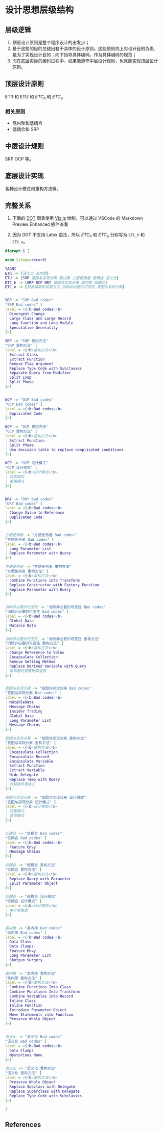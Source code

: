 # 设计思想层级结构


## 层级逻辑
1. 顶层设计原则是整个程序设计的出发点；
2. 基于这些的目的总结出若干具体的设计原则。这些原则向上对设计目的负责，是为了实现设计目的；向下指导具体编码，作为具体编码的规范；
3. 而在底层实际的编码过程中，如果能遵守中层设计规则，也就能实现顶层设计原则。


## 顶层设计原则
ETR 和 ETU 和 $ETC_h$ 和 $ETC_o$

### 相关原则
* 高内聚和低耦合
* 低耦合和 SRP


## 中层设计规则
SRP OCP 等。


## 底层设计实现
各种设计模式和重构方法等。


## 完整关系
1. 下面的 [DOT](https://en.wikipedia.org/wiki/DOT_(graph_description_language)) 图表使用 [Viz.js](http://viz-js.com/) 绘制，可以通过 VSCode 的 Markdown Preview Enhanced 插件查看
2. 因为 DOT 不支持 Latex 语法，所以 $ETC_h$ 和 $ETC_o$ 分别写为 `ETC_h` 和 `ETC_o`。

    <!-- 意图与实现分离 -> "Bad code: Data Class" -->
```dot
digraph G {

node [shape=record]

YAGNI
ETR -> {语义化 高内聚}
ETU -> {SRP 意图与实现分离 高内聚 方便使用者 低耦合 语义化}
ETC_h -> {SRP OCP DRY 意图与实现分离 高内聚 低耦合}
ETC_o -> {封装读取和设置方法 消除非必要的可变性 意图与实现分离}


SRP -> "SRP Bad codes"
"SRP Bad codes" [
label = <{<b>Bad codes</b> 
| Divergent Change
| Large Class and Large Record
| Long Function and Long Module
| Speculative Generality
}>]

SRP -> "SRP 重构方法"
"SRP 重构方法" [
label = <{<b>重构方法</b> 
| Extract Class
| Extract Function
| Remove Flag Argument
| Replace Type Code with Subclasses
| Separate Query from Modifier
| Split Loop
| Split Phase
}>]


OCP -> "OCP Bad codes"
"OCP Bad codes" [
label = <{<b>Bad codes</b> 
| Duplicated Code
}>]

OCP -> "OCP 重构方法"
"OCP 重构方法" [
label = <{<b>重构方法</b> 
| Extract Function
| Split Phase
| Use decision table to replace complicated conditions
}>]

OCP -> "OCP 设计模式"
"OCP 设计模式" [
label = <{<b>设计模式</b> 
| 状态模式
| 策略模式
}>]


DRY -> "DRY Bad codes"
"DRY Bad codes" [
label = <{<b>Bad codes</b> 
| Change Value to Reference
| Duplicated Code
}>]


方便使用者 -> "方便使用者 Bad codes"
"方便使用者 Bad codes" [
label = <{<b>Bad codes</b> 
| Long Parameter List
| Replace Parameter with Query
}>]

方便使用者 -> "方便使用者 重构方法"
"方便使用者 重构方法" [
label = <{<b>重构方法</b> 
| Combine Functions into Transform
| Replace Constructor with Factory Function
| Replace Parameter with Query
}>]


消除非必要的可变性 -> "消除非必要的可变性 Bad codes"
"消除非必要的可变性 Bad codes" [
label = <{<b>Bad codes</b> 
| Global Data
| Mutable Data
}>]

消除非必要的可变性 -> "消除非必要的可变性 重构方法"
"消除非必要的可变性 重构方法" [
label = <{<b>重构方法</b> 
| Change Reference to Value
| Encapsulate Collection
| Remove Setting Method
| Replace Derived Variable with Query
| 用常量代替基础类型值
}>]


意图与实现分离 -> "意图与实现分离 Bad codes"
"意图与实现分离 Bad codes" [
label = <{<b>Bad codes</b> 
| MutableData
| Message Chains
| Insider Trading
| Global Data
| Long Parameter List
| Message Chains
}>]

意图与实现分离 -> "意图与实现分离 重构方法"
"意图与实现分离 重构方法" [
label = <{<b>重构方法</b> 
| Encapsulate Collection
| Encapsulate Record
| Encapsulate Variable
| Extract Function
| Extract Variable
| Hide Delegate
| Replace Temp with Query
| 封装条件表达式
}>]

意图与实现分离 -> "意图与实现分离 设计模式"
"意图与实现分离 设计模式" [
label = <{<b>设计模式</b> 
| 代理模式
| 装饰模式
}>]


低耦合 -> "低耦合 Bad codes"
"低耦合 Bad codes" [
label = <{<b>Bad codes</b> 
| Feature Envy
| Message Chains
}>]

低耦合 -> "低耦合 重构方法"
"低耦合 重构方法" [
label = <{<b>重构方法</b> 
| Replace Query with Parameter
| Split Parameter Object
}>]

低耦合 -> "低耦合 设计模式"
"低耦合 设计模式" [
label = <{<b>设计模式</b> 
| 中介者模式
}>]


高内聚 -> "高内聚 Bad codes"
"高内聚 Bad codes" [
label = <{<b>Bad codes</b> 
| Data Class
| Data Clumps
| Feature Envy
| Long Parameter List
| Shotgun Surgery
}>]

高内聚 -> "高内聚 重构方法"
"高内聚 重构方法" [
label = <{<b>重构方法</b> 
| Combine Functions Into Class
| Combine Functions Into Transform
| Combine Variables Into Record
| Inline Class
| Inline Function
| Introduce Parameter Object
| Move Statements into Function
| Preserve Whole Object
}>]


语义化 -> "语义化 Bad codes"
"语义化 Bad codes" [
label = <{<b>Bad codes</b> 
| Data Clumps
| Mysterious Name
}>]

语义化 -> "语义化 重构方法"
"语义化 重构方法" [
label = <{<b>重构方法</b> 
| Preserve Whole Object
| Replace Subclass with Delegate
| Replace Superclass with Delegate
| Replace Type Code with Subclasses
}>]

}
```


## References
